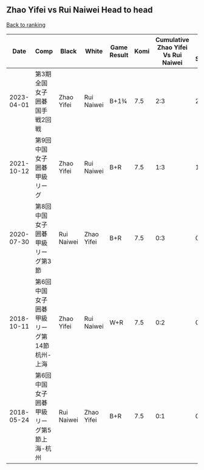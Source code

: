 ## Zhao Yifei vs Rui Naiwei Head to head

[Back to ranking](../../index.md)




| **Date** | **Comp** | **Black** | **White** | **Game Result** | **Komi** | **Cumulative Zhao Yifei Vs Rui Naiwei** | **Zhao Yifei Streak** | **Rui Naiwei Streak** | 
| --- | --- | --- | --- | --- | --- | --- | --- | --- |
| 2023-04-01 | 第3期全国女子囲碁国手戦2回戦 | Zhao Yifei | Rui Naiwei | B+1¾ | 7.5 | 2:3 | 2 | 0 | 
| 2021-10-12 | 第9回中国女子囲碁甲級リーグ | Zhao Yifei | Rui Naiwei | B+R | 7.5 | 1:3 | 1 | 0 | 
| 2020-07-30 | 第8回中国女子囲碁甲級リーグ第3節 | Rui Naiwei | Zhao Yifei | B+R | 7.5 | 0:3 | 0 | 3 | 
| 2018-10-11 | 第6回中国女子囲碁甲級リーグ第14節杭州-上海 | Zhao Yifei | Rui Naiwei | W+R | 7.5 | 0:2 | 0 | 2 | 
| 2018-05-24 | 第6回中国女子囲碁甲級リーグ第5節上海-杭州 | Rui Naiwei | Zhao Yifei | B+R | 7.5 | 0:1 | 0 | 1 |




